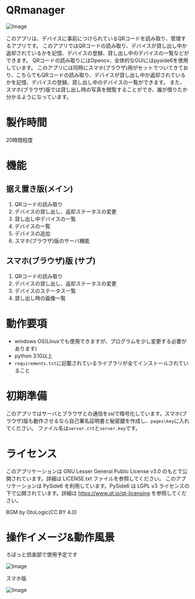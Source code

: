 # QRmanager
![Image](https://github.com/user-attachments/assets/d1a2387b-4d23-4277-9460-d1ac92c09c18)


このアプリは、デバイスに事前につけられているQRコードを読み取り、管理するアプリです。
このアプリではQRコードの読み取り、デバイスが貸し出し中か返却されているかを記憶、デバイスの登録、貸し出し中のデバイスの一覧などができます。
QRコードの読み取りにはOpencv、全体的なGUIにはpyside6を使用しています。
このアプリには同時にスマホ(ブラウザ)用がセットでついてきており、こちらでもQRコードの読み取り、デバイスが貸し出し中か返却されているかを記憶、デバイスの登録、貸し出し中のデバイスの一覧ができます。
また、スマホ(ブラウザ)版では貸し出し時の写真を閲覧することができ、誰が借りたか分かるようになっています。
# 製作時間
20時間程度
# 機能
## 据え置き版(メイン)
1. QRコードの読み取り
2. デバイスの貸し出し、返却ステータスの変更
3. 貸し出し中デバイスの一覧
4. デバイスの一覧
5. デバイスの追加
6. スマホ(ブラウザ)版のサーバ機能
## スマホ(ブラウザ)版 (サブ)
1. QRコードの読み取り
2. デバイスの貸し出し、返却ステータスの変更
3. デバイスのステータス一覧
4. 貸し出し時の画像一覧

# 動作要項
- windows OS(Linuxでも使用できますが、プログラムを少し変更する必要があります)
- python 3.10以上
- ``requirements.txt``に記載されているライブラリが全てインストールされていること
# 初期準備
このアプリではサーバとブラウザとの通信をsslで暗号化しています。スマホ(ブラウザ)版も動作させるなら自己署名証明書と秘密鍵を作成し、``pages\key``に入れてください。
ファイル名は``server.crt``と``server.key``です。
# ライセンス
このアプリケーションは GNU Lesser General Public License v3.0 のもとで公開されています。詳細は LICENSE.txt ファイルを参照してください。 このアプリケーションは PySide6 を利用しています。PySide6 は LGPL v3 ライセンスの下で公開されています。詳細は https://www.qt.io/qt-licensing を参照してください。

BGM by OtoLogic(CC BY 4.0)

# 操作イメージ&動作風景
ろぼっと倶楽部で使用予定です

![Image](https://github.com/user-attachments/assets/79adadc2-af2c-4094-b4ec-64c5a690eb85)

スマホ版

![Image](https://github.com/user-attachments/assets/185970a7-436a-4a88-abf3-4dc736577f23)
